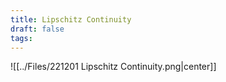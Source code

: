 ```yaml
---
title: Lipschitz Continuity
draft: false
tags:
---
```

  
![[../Files/221201 Lipschitz Continuity.png|center]]



